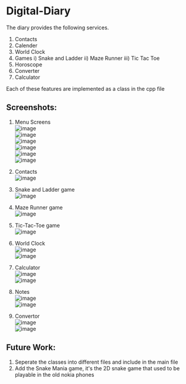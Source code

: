 # Digital-Diary  

The diary provides the following services.

1) Contacts
2) Calender
3) World Clock
4) Games
i) Snake and Ladder
ii) Maze Runner
iii) Tic Tac Toe
5) Horoscope
6) Converter
7) Calculator


Each of these features are implemented as a class in the cpp file  

## Screenshots:
1. Menu Screens  
![image](https://user-images.githubusercontent.com/27241074/174464662-49796b35-9d5b-4031-b24c-3b7ddffcb5bd.png)  
![image](https://user-images.githubusercontent.com/27241074/174465007-4c4b2059-5ab2-4301-a1f0-e701c0f71c09.png)  
![image](https://user-images.githubusercontent.com/27241074/174465023-6f335ac5-9cee-459b-8674-3929301689eb.png)  
![image](https://user-images.githubusercontent.com/27241074/174465028-d2eaf0b9-adee-4a5f-9270-f4cda8388d69.png)  
![image](https://user-images.githubusercontent.com/27241074/174465039-b5e91940-fc2e-4820-bc3d-78238f45133c.png)  
![image](https://user-images.githubusercontent.com/27241074/174465052-e8c0c36a-576b-45a9-93c8-aa089dc69dc9.png)  

2. Contacts  
![image](https://user-images.githubusercontent.com/27241074/174465113-258b7884-333d-41ca-a4ef-4413a5d24f09.png)  

3. Snake and Ladder game  
![image](https://user-images.githubusercontent.com/27241074/174465132-8fd228bd-35cf-4db2-9e1d-587bc567bab4.png)  

4. Maze Runner game  
![image](https://user-images.githubusercontent.com/27241074/174465153-7c1a08f8-789f-484b-8548-320cee6086e6.png)  

5. Tic-Tac-Toe game    
![image](https://user-images.githubusercontent.com/27241074/174465165-4c0664a9-0dfd-4e16-8615-12b5091656f1.png)  

6. World Clock  
![image](https://user-images.githubusercontent.com/27241074/174465174-9e6d1883-8955-4e47-acf1-0703c0f70935.png)  
![image](https://user-images.githubusercontent.com/27241074/174465180-d087879f-6af6-4873-b8f2-bad983721012.png)  

7. Calculator  
![image](https://user-images.githubusercontent.com/27241074/174465188-7cf9d218-9798-4962-8310-a5220ba5da5d.png)  
![image](https://user-images.githubusercontent.com/27241074/174465193-0437adf2-ceb4-4131-8ac3-d628ff800fd9.png)  

8. Notes  
![image](https://user-images.githubusercontent.com/27241074/174465198-c9e713d5-e826-4a97-b4f7-62dace7dd1ad.png)  
![image](https://user-images.githubusercontent.com/27241074/174465201-80e3494b-71c8-4fcb-9c95-ef6b75a481f8.png)  

9. Convertor  
![image](https://user-images.githubusercontent.com/27241074/174465209-0b32d09f-8887-4757-a2a6-2bf516081e6c.png)  
![image](https://user-images.githubusercontent.com/27241074/174465322-72a143f9-9b09-4101-a2f5-ed87e573f121.png)  


## Future Work: 
1. Seperate the classes into different files and include in the main file
2. Add the Snake Mania game, it's the 2D snake game that used to be playable in the old nokia phones

